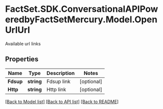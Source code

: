 # FactSet.SDK.ConversationalAPIPoweredbyFactSetMercury.Model.OpenUrlUrl
Available url links

## Properties

Name | Type | Description | Notes
------------ | ------------- | ------------- | -------------
**Fdsup** | **string** | Fdsup link | [optional] 
**Http** | **string** | Http link | [optional] 

[[Back to Model list]](../README.md#documentation-for-models) [[Back to API list]](../README.md#documentation-for-api-endpoints) [[Back to README]](../README.md)

